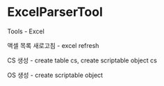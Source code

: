 ﻿# ExcelParserTool

Tools - Excel

액셀 목록 새로고침 - excel refresh

CS 생성 - create table cs, create scriptable object cs

OS 생성 - create scriptable object
